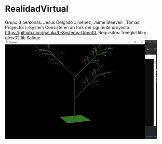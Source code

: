# RealidadVirtual

Grupo 3 personas: Jesús Delgado Jiménez, Jaime Steeven , Tomás
Proyecto:           L-System
        Consiste en un fork del siguiente proyecto: https://github.com/paluka/L-Systems-OpenGL
        Requisitos: freeglut.lib y glew32.lib
        Salida: 
        <img src= "https://github.com/steevenja9/RealidadVirtual/blob/master/Imagenes/1.Erik.JPG" />


